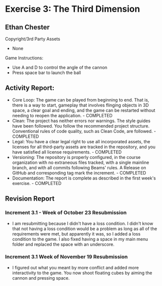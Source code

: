 # Exercise 3: The Third Dimension
## Ethan Chester
Copyright/3rd Party Assets
+ None

Game Instructions:
+ Use A and D to control the angle of the cannon
+ Press space bar to launch the ball

## Activity Report:

+ Core Loop: The game can be played from beginning to end. That is, there is a way to start, gameplay that involves flinging objects in 3D space, a clear goal and ending, and the game can be restarted without needing to reopen the application. - COMPLETED
+ Clean: The project has neither errors nor warnings. The style guides have been followed. You follow the recommended project structure. Conventional rules of code quality, such as Clean Code, are followed. - COMPLETED
+ Legal: You have a clear legal right to use all incorporated assets, the licenses for all third-party assets are tracked in the repository, and you have satisfied all license requirements. - COMPLETED
+ Versioning: The repository is properly configured, in the course organization with no extraneous files tracked, with a single mainline branch, and with all commits following Beams' rules. A Release on GitHub and corresponding tag mark the increment. - COMPLETED
+ Documentation: The report is complete as described in the first week's exercise. - COMPLETED

## Revision Report

### Increment 3.1 - Week of October 23 Resubmission
+ I am resubmitting because I didn't have a loss condition. I didn't know that not having a loss condition would be a problem as long as all of the requirements were met, but apparently it was, so I added a loss
condition to the game. I also fixed having a space in my main menu folder and replaced the space with an underscore.

### Increment 3.1 Week of November 19 Resubmission
+ I figured out what you meant by more conflict and added more interactivity to the game. You now shoot floating cubes by aiming the cannon and pressing space. 
